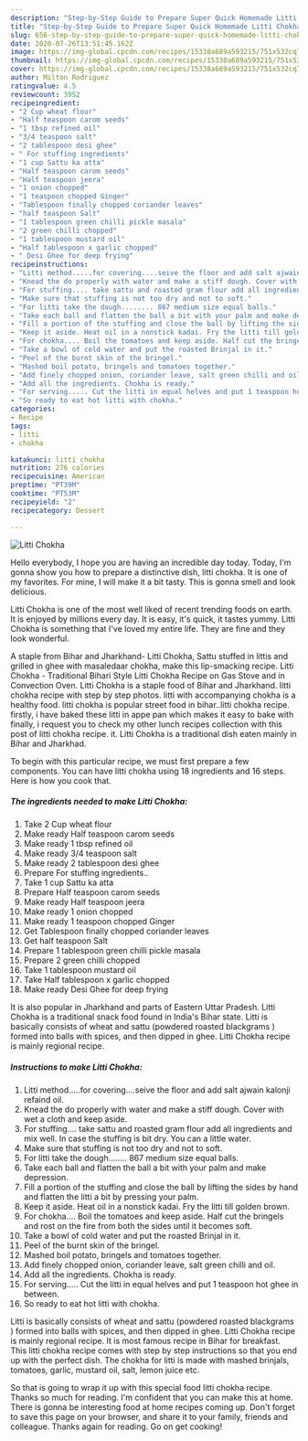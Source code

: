 ```yaml
---
description: "Step-by-Step Guide to Prepare Super Quick Homemade Litti Chokha"
title: "Step-by-Step Guide to Prepare Super Quick Homemade Litti Chokha"
slug: 656-step-by-step-guide-to-prepare-super-quick-homemade-litti-chokha
date: 2020-07-26T13:51:45.162Z
image: https://img-global.cpcdn.com/recipes/15338a689a593215/751x532cq70/litti-chokha-recipe-main-photo.jpg
thumbnail: https://img-global.cpcdn.com/recipes/15338a689a593215/751x532cq70/litti-chokha-recipe-main-photo.jpg
cover: https://img-global.cpcdn.com/recipes/15338a689a593215/751x532cq70/litti-chokha-recipe-main-photo.jpg
author: Milton Rodriguez
ratingvalue: 4.5
reviewcount: 3952
recipeingredient:
- "2 Cup wheat flour"
- "Half teaspoon carom seeds"
- "1 tbsp refined oil"
- "3/4 teaspoon salt"
- "2 tablespoon desi ghee"
- " For stuffing ingredients"
- "1 cup Sattu ka atta"
- "Half teaspoon carom seeds"
- "Half teaspoon jeera"
- "1 onion chopped"
- "1 teaspoon chopped Ginger"
- "Tablespoon finally chopped coriander leaves"
- "half teaspoon Salt"
- "1 tablespoon green chilli pickle masala"
- "2 green chilli chopped"
- "1 tablespoon mustard oil"
- "Half tablespoon x garlic chopped"
- " Desi Ghee for deep frying"
recipeinstructions:
- "Litti method.....for covering....seive the floor and add salt ajwain kalonji refaind oil."
- "Knead the do properly with water and make a stiff dough. Cover with wet a cloth and keep aside."
- "For stuffing.... take sattu and roasted gram flour add all ingredients and mix well. In case the stuffing is bit dry. You can a little water."
- "Make sure that stuffing is not too dry and not to soft."
- "For litti take the dough........ 867 medium size equal balls."
- "Take each ball and flatten the ball a bit with your palm and make depression."
- "Fill a portion of the stuffing and close the ball by lifting the sides by hand and flatten the litti a bit by pressing your palm."
- "Keep it aside. Heat oil in a nonstick kadai. Fry the litti till golden brown."
- "For chokha.... Boil the tomatoes and keep aside. Half cut the bringels and rost on the fire from both the sides until it becomes soft."
- "Take a bowl of cold water and put the roasted Brinjal in it."
- "Peel of the burnt skin of the bringel."
- "Mashed boil potato, bringels and tomatoes together."
- "Add finely chopped onion, coriander leave, salt green chilli and oil."
- "Add all the ingredients. Chokha is ready."
- "For serving..... Cut the litti in equal helves and put 1 teaspoon hot ghee in between."
- "So ready to eat hot litti with chokha."
categories:
- Recipe
tags:
- litti
- chokha

katakunci: litti chokha 
nutrition: 276 calories
recipecuisine: American
preptime: "PT39M"
cooktime: "PT53M"
recipeyield: "2"
recipecategory: Dessert

---
```



![Litti Chokha](https://img-global.cpcdn.com/recipes/15338a689a593215/751x532cq70/litti-chokha-recipe-main-photo.jpg)

Hello everybody, I hope you are having an incredible day today. Today, I'm gonna show you how to prepare a distinctive dish, litti chokha. It is one of my favorites. For mine, I will make it a bit tasty. This is gonna smell and look delicious.

Litti Chokha is one of the most well liked of recent trending foods on earth. It is enjoyed by millions every day. It is easy, it's quick, it tastes yummy. Litti Chokha is something that I've loved my entire life. They are fine and they look wonderful.

A staple from Bihar and Jharkhand- Litti Chokha, Sattu stuffed in littis and grilled in ghee with masaledaar chokha, make this lip-smacking recipe. Litti Chokha - Traditional Bihari Style Litti Chokha Recipe on Gas Stove and in Convection Oven. Litti Chokha is a staple food of Bihar and Jharkhand. litti chokha recipe with step by step photos. litti with accompanying chokha is a healthy food. litti chokha is popular street food in bihar..litti chokha recipe. firstly, i have baked these litti in appe pan which makes it easy to bake with finally, i request you to check my other lunch recipes collection with this post of litti chokha recipe. it. Litti Chokha is a traditional dish eaten mainly in Bihar and Jharkhad.


To begin with this particular recipe, we must first prepare a few components. You can have litti chokha using 18 ingredients and 16 steps. Here is how you cook that.

<!--inarticleads1-->

##### The ingredients needed to make Litti Chokha:

1. Take 2 Cup wheat flour
1. Make ready Half teaspoon carom seeds
1. Make ready 1 tbsp refined oil
1. Make ready 3/4 teaspoon salt
1. Make ready 2 tablespoon desi ghee
1. Prepare  For stuffing ingredients..
1. Take 1 cup Sattu ka atta
1. Prepare Half teaspoon carom seeds
1. Make ready Half teaspoon jeera
1. Make ready 1 onion chopped
1. Make ready 1 teaspoon chopped Ginger
1. Get Tablespoon finally chopped coriander leaves
1. Get half teaspoon Salt
1. Prepare 1 tablespoon green chilli pickle masala
1. Prepare 2 green chilli chopped
1. Take 1 tablespoon mustard oil
1. Take Half tablespoon x garlic chopped
1. Make ready  Desi Ghee for deep frying


It is also popular in Jharkhand and parts of Eastern Uttar Pradesh. Litti Chokha is a traditional snack food found in India&#39;s Bihar state. Litti is basically consists of wheat and sattu (powdered roasted blackgrams ) formed into balls with spices, and then dipped in ghee. Litti Chokha recipe is mainly regional recipe. 

<!--inarticleads2-->

##### Instructions to make Litti Chokha:

1. Litti method.....for covering....seive the floor and add salt ajwain kalonji refaind oil.
1. Knead the do properly with water and make a stiff dough. Cover with wet a cloth and keep aside.
1. For stuffing.... take sattu and roasted gram flour add all ingredients and mix well. In case the stuffing is bit dry. You can a little water.
1. Make sure that stuffing is not too dry and not to soft.
1. For litti take the dough........ 867 medium size equal balls.
1. Take each ball and flatten the ball a bit with your palm and make depression.
1. Fill a portion of the stuffing and close the ball by lifting the sides by hand and flatten the litti a bit by pressing your palm.
1. Keep it aside. Heat oil in a nonstick kadai. Fry the litti till golden brown.
1. For chokha.... Boil the tomatoes and keep aside. Half cut the bringels and rost on the fire from both the sides until it becomes soft.
1. Take a bowl of cold water and put the roasted Brinjal in it.
1. Peel of the burnt skin of the bringel.
1. Mashed boil potato, bringels and tomatoes together.
1. Add finely chopped onion, coriander leave, salt green chilli and oil.
1. Add all the ingredients. Chokha is ready.
1. For serving..... Cut the litti in equal helves and put 1 teaspoon hot ghee in between.
1. So ready to eat hot litti with chokha.


Litti is basically consists of wheat and sattu (powdered roasted blackgrams ) formed into balls with spices, and then dipped in ghee. Litti Chokha recipe is mainly regional recipe. It is most famous recipe in Bihar for breakfast. This litti chokha recipe comes with step by step instructions so that you end up with the perfect dish. The chokha for litti is made with mashed brinjals, tomatoes, garlic, mustard oil, salt, lemon juice etc. 

So that is going to wrap it up with this special food litti chokha recipe. Thanks so much for reading. I'm confident that you can make this at home. There is gonna be interesting food at home recipes coming up. Don't forget to save this page on your browser, and share it to your family, friends and colleague. Thanks again for reading. Go on get cooking!
